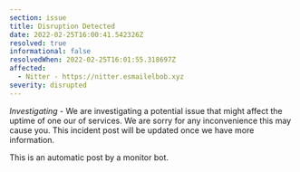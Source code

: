 ```yaml
---
section: issue
title: Disruption Detected
date: 2022-02-25T16:00:41.542326Z
resolved: true
informational: false
resolvedWhen: 2022-02-25T16:01:55.318697Z
affected:
  - Nitter - https://nitter.esmailelbob.xyz
severity: disrupted
---
```

*Investigating* - We are investigating a potential issue that might affect the uptime of one our of services. We are sorry for any inconvenience this may cause you. This incident post will be updated once we have more information.

This is an automatic post by a monitor bot.
        